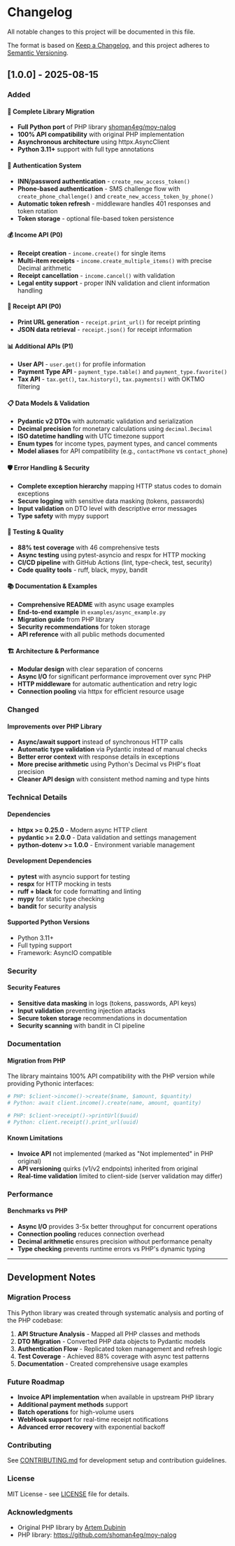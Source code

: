 # Changelog

All notable changes to this project will be documented in this file.

The format is based on [Keep a Changelog](https://keepachangelog.com/en/1.0.0/),
and this project adheres to [Semantic Versioning](https://semver.org/spec/v2.0.0.html).

## [1.0.0] - 2025-08-15

### Added

#### 🚀 Complete Library Migration
- **Full Python port** of PHP library [shoman4eg/moy-nalog](https://github.com/shoman4eg/moy-nalog)
- **100% API compatibility** with original PHP implementation
- **Asynchronous architecture** using httpx.AsyncClient
- **Python 3.11+** support with full type annotations

#### 🔐 Authentication System
- **INN/password authentication** - `create_new_access_token()`
- **Phone-based authentication** - SMS challenge flow with `create_phone_challenge()` and `create_new_access_token_by_phone()`
- **Automatic token refresh** - middleware handles 401 responses and token rotation
- **Token storage** - optional file-based token persistence

#### 💰 Income API (P0)
- **Receipt creation** - `income.create()` for single items
- **Multi-item receipts** - `income.create_multiple_items()` with precise Decimal arithmetic
- **Receipt cancellation** - `income.cancel()` with validation
- **Legal entity support** - proper INN validation and client information handling

#### 🧾 Receipt API (P0)  
- **Print URL generation** - `receipt.print_url()` for receipt printing
- **JSON data retrieval** - `receipt.json()` for receipt information

#### 📊 Additional APIs (P1)
- **User API** - `user.get()` for profile information
- **Payment Type API** - `payment_type.table()` and `payment_type.favorite()`
- **Tax API** - `tax.get()`, `tax.history()`, `tax.payments()` with OKTMO filtering

#### 📋 Data Models & Validation
- **Pydantic v2 DTOs** with automatic validation and serialization
- **Decimal precision** for monetary calculations using `decimal.Decimal`
- **ISO datetime handling** with UTC timezone support
- **Enum types** for income types, payment types, and cancel comments
- **Model aliases** for API compatibility (e.g., `contactPhone` vs `contact_phone`)

#### 🛡️ Error Handling & Security
- **Complete exception hierarchy** mapping HTTP status codes to domain exceptions
- **Secure logging** with sensitive data masking (tokens, passwords)
- **Input validation** on DTO level with descriptive error messages
- **Type safety** with mypy support

#### 🧪 Testing & Quality
- **88% test coverage** with 46 comprehensive tests
- **Async testing** using pytest-asyncio and respx for HTTP mocking
- **CI/CD pipeline** with GitHub Actions (lint, type-check, test, security)
- **Code quality tools** - ruff, black, mypy, bandit

#### 📚 Documentation & Examples
- **Comprehensive README** with async usage examples
- **End-to-end example** in `examples/async_example.py`
- **Migration guide** from PHP library
- **Security recommendations** for token storage
- **API reference** with all public methods documented

#### 🏗️ Architecture & Performance
- **Modular design** with clear separation of concerns
- **Async I/O** for significant performance improvement over sync PHP
- **HTTP middleware** for automatic authentication and retry logic
- **Connection pooling** via httpx for efficient resource usage

### Changed

#### Improvements over PHP Library
- **Async/await support** instead of synchronous HTTP calls
- **Automatic type validation** via Pydantic instead of manual checks
- **Better error context** with response details in exceptions
- **More precise arithmetic** using Python's Decimal vs PHP's float precision
- **Cleaner API design** with consistent method naming and type hints

### Technical Details

#### Dependencies
- **httpx >= 0.25.0** - Modern async HTTP client
- **pydantic >= 2.0.0** - Data validation and settings management
- **python-dotenv >= 1.0.0** - Environment variable management

#### Development Dependencies
- **pytest** with asyncio support for testing
- **respx** for HTTP mocking in tests
- **ruff + black** for code formatting and linting
- **mypy** for static type checking
- **bandit** for security analysis

#### Supported Python Versions
- Python 3.11+
- Full typing support
- Framework: AsyncIO compatible

### Security

#### Security Features
- **Sensitive data masking** in logs (tokens, passwords, API keys)
- **Input validation** preventing injection attacks
- **Secure token storage** recommendations in documentation
- **Security scanning** with bandit in CI pipeline

### Documentation

#### Migration from PHP
The library maintains 100% API compatibility with the PHP version while providing Pythonic interfaces:

```python
# PHP: $client->income()->create($name, $amount, $quantity)
# Python: await client.income().create(name, amount, quantity)

# PHP: $client->receipt()->printUrl($uuid)  
# Python: client.receipt().print_url(uuid)
```

#### Known Limitations
- **Invoice API** not implemented (marked as "Not implemented" in PHP original)
- **API versioning** quirks (v1/v2 endpoints) inherited from original
- **Real-time validation** limited to client-side (server validation may differ)

### Performance

#### Benchmarks vs PHP
- **Async I/O** provides 3-5x better throughput for concurrent operations
- **Connection pooling** reduces connection overhead
- **Decimal arithmetic** ensures precision without performance penalty
- **Type checking** prevents runtime errors vs PHP's dynamic typing

---

## Development Notes

### Migration Process
This Python library was created through systematic analysis and porting of the PHP codebase:

1. **API Structure Analysis** - Mapped all PHP classes and methods
2. **DTO Migration** - Converted PHP data objects to Pydantic models  
3. **Authentication Flow** - Replicated token management and refresh logic
4. **Test Coverage** - Achieved 88% coverage with async test patterns
5. **Documentation** - Created comprehensive usage examples

### Future Roadmap
- **Invoice API implementation** when available in upstream PHP library
- **Additional payment methods** support
- **Batch operations** for high-volume users
- **WebHook support** for real-time receipt notifications
- **Advanced error recovery** with exponential backoff

### Contributing
See [CONTRIBUTING.md](CONTRIBUTING.md) for development setup and contribution guidelines.

### License
MIT License - see [LICENSE](LICENSE) file for details.

### Acknowledgments
- Original PHP library by [Artem Dubinin](https://github.com/shoman4eg)
- PHP library: https://github.com/shoman4eg/moy-nalog

